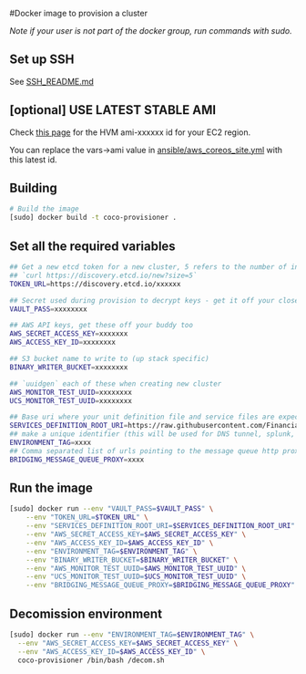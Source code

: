 #Docker image to provision a cluster

*Note if your user is not part of the docker group, run commands with sudo.*

## Set up SSH

See [SSH_README.md](/SSH_README.md/)

## [optional] USE LATEST STABLE AMI

Check [this page](https://coreos.com/os/docs/latest/booting-on-ec2.html) for the HVM ami-xxxxxx id
for your EC2 region.

You can replace the vars->ami value in [ansible/aws_coreos_site.yml](/ansible/aws_coreos_site.yml/)
with this latest id.

## Building
```bash
# Build the image
[sudo] docker build -t coco-provisioner .
```

## Set all the required variables

```bash
## Get a new etcd token for a new cluster, 5 refers to the number of initial boxes in the cluster:
## `curl https://discovery.etcd.io/new?size=5`
TOKEN_URL=https://discovery.etcd.io/xxxxxx

## Secret used during provision to decrypt keys - get it off your closest buddy!
VAULT_PASS=xxxxxxxx

## AWS API keys, get these off your buddy too
AWS_SECRET_ACCESS_KEY=xxxxxxx
AWS_ACCESS_KEY_ID=xxxxxxxx

## S3 bucket name to write to (up stack specific)
BINARY_WRITER_BUCKET=xxxxxxxx

## `uuidgen` each of these when creating new cluster
AWS_MONITOR_TEST_UUID=xxxxxxxx
UCS_MONITOR_TEST_UUID=xxxxxxxx

## Base uri where your unit definition file and service files are expected to be.
SERVICES_DEFINITION_ROOT_URI=https://raw.githubusercontent.com/Financial-Times/up-service-files/master/
## make a unique identifier (this will be used for DNS tunnel, splunk, AWS tags)
ENVIRONMENT_TAG=xxxx
## Comma separated list of urls pointing to the message queue http proxy instances used to bridge platforms(UCS and coco). Optional, defaults to Prod UCS proxy: https://kafka-proxy-iw-uk-p-1.glb.ft.com,https://kafka-proxy-iw-uk-p-2.glb.ft.com
BRIDGING_MESSAGE_QUEUE_PROXY=xxxx
```

## Run the image
```bash
[sudo] docker run --env "VAULT_PASS=$VAULT_PASS" \
    --env "TOKEN_URL=$TOKEN_URL" \
    --env "SERVICES_DEFINITION_ROOT_URI=$SERVICES_DEFINITION_ROOT_URI" \
    --env "AWS_SECRET_ACCESS_KEY=$AWS_SECRET_ACCESS_KEY" \
    --env "AWS_ACCESS_KEY_ID=$AWS_ACCESS_KEY_ID" \
    --env "ENVIRONMENT_TAG=$ENVIRONMENT_TAG" \
    --env "BINARY_WRITER_BUCKET=$BINARY_WRITER_BUCKET" \
    --env "AWS_MONITOR_TEST_UUID=$AWS_MONITOR_TEST_UUID" \
    --env "UCS_MONITOR_TEST_UUID=$UCS_MONITOR_TEST_UUID" \
    --env "BRIDGING_MESSAGE_QUEUE_PROXY=$BRIDGING_MESSAGE_QUEUE_PROXY"	coco-provisioner
```

## Decomission environment
```sh
[sudo] docker run --env "ENVIRONMENT_TAG=$ENVIRONMENT_TAG" \
  --env "AWS_SECRET_ACCESS_KEY=$AWS_SECRET_ACCESS_KEY" \
  --env "AWS_ACCESS_KEY_ID=$AWS_ACCESS_KEY_ID" \
  coco-provisioner /bin/bash /decom.sh
```

